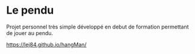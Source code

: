 # Le pendu

Projet personnel très simple développé en debut de formation permettant de jouer au pendu.

https://lej84.github.io/hangMan/
